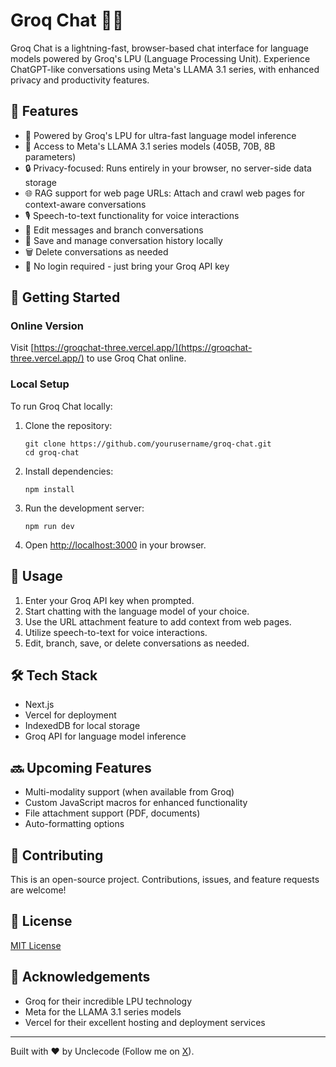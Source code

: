 # Groq Chat 🚀💬

Groq Chat is a lightning-fast, browser-based chat interface for language models powered by Groq's LPU (Language Processing Unit). Experience ChatGPT-like conversations using Meta's LLAMA 3.1 series, with enhanced privacy and productivity features.

## 🌟 Features

- 🧠 Powered by Groq's LPU for ultra-fast language model inference
- 🤖 Access to Meta's LLAMA 3.1 series models (405B, 70B, 8B parameters)
- 🔒 Privacy-focused: Runs entirely in your browser, no server-side data storage
- 🌐 RAG support for web page URLs: Attach and crawl web pages for context-aware conversations
- 🎙️ Speech-to-text functionality for voice interactions
- 📝 Edit messages and branch conversations
- 💾 Save and manage conversation history locally
- 🗑️ Delete conversations as needed
- 🔗 No login required - just bring your Groq API key

## 🚀 Getting Started

### Online Version

Visit [https://groqchat-three.vercel.app/](https://groqchat-three.vercel.app/) to use Groq Chat online.

### Local Setup

To run Groq Chat locally:

1. Clone the repository:
   ```
   git clone https://github.com/yourusername/groq-chat.git
   cd groq-chat
   ```

2. Install dependencies:
   ```
   npm install
   ```

3. Run the development server:
   ```
   npm run dev
   ```

4. Open [http://localhost:3000](http://localhost:3000) in your browser.

## 🔧 Usage

1. Enter your Groq API key when prompted.
2. Start chatting with the language model of your choice.
3. Use the URL attachment feature to add context from web pages.
4. Utilize speech-to-text for voice interactions.
5. Edit, branch, save, or delete conversations as needed.

## 🛠️ Tech Stack

- Next.js
- Vercel for deployment
- IndexedDB for local storage
- Groq API for language model inference

## 🔜 Upcoming Features

- Multi-modality support (when available from Groq)
- Custom JavaScript macros for enhanced functionality
- File attachment support (PDF, documents)
- Auto-formatting options

## 🤝 Contributing

This is an open-source project. Contributions, issues, and feature requests are welcome!

## 📄 License

[MIT License](LICENSE)

## 🙏 Acknowledgements

- Groq for their incredible LPU technology
- Meta for the LLAMA 3.1 series models
- Vercel for their excellent hosting and deployment services

---

Built with ❤️ by Unclecode (Follow me on [X](https://x.com/unclecode)).
